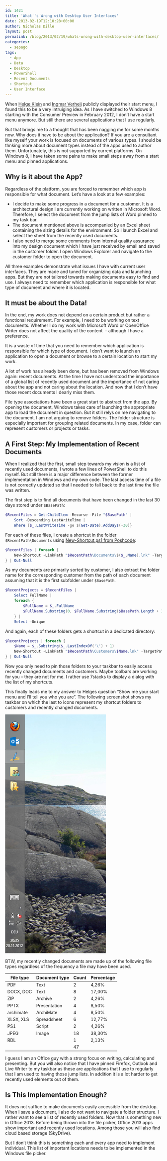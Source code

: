 ```yaml
---
id: 1421
title: 'What''s Wrong with Desktop User Interfaces'
date: 2013-02-19T12:10:28+00:00
author: Nicholas Dille
layout: post
permalink: /blog/2013/02/19/whats-wrong-with-desktop-user-interfaces/
categories:
  - sepago
tags:
  - App
  - Data
  - Desktop
  - PowerShell
  - Recent Documents
  - Shortcut
  - User Interface
---
```

When [Helge Klein](http://helgeklein.com/blog/2012/10/show-me-your-start-menu-and-ill-tell-you-who-you-are/) and [Ingmar Verheij](http://www.ingmarverheij.com/2012/10/re-show-me-your-start-menu-and-ill-tell-you-who-you-are/) publicly displayed their start menu, I found this to be a very intruiging idea. As I have switched to Windows 8 starting with the Consumer Preview in February 2012, I don’t have a start menu anymore. But still there are several applications that I use regularly.

<!--more-->

But that brings me to a thought that has been nagging me for some months now. Why does it have to be about the application? If you are a consultant like myself your work is focused on documents of various types. I should be thnking more about document types instead of the apps used to author them. Unfortunately, this is not supported by current platforms. On Windows 8, I have taken some pains to make small steps away from a start menu and pinned applications.

## Why is it about the App?

Regardless of the platform, you are forced to remember which app is responsible for what document. Let’s have a look at a few examples:

  * I decide to make some progress in a document for a customer. It is a architectural design I am currently working on written in Microsoft Word. Therefore, I select the document from the jump lists of Word pinned to my task bar.
  * The document mentioned above is accompanied by an Excel sheet containing the sizing details for the environment. So I launch Excel and select the sheet from the recently used documents.
  * I also need to merge some comments from internal quality assurance into my design document which I have just received by email and saved in the customer folder. I open Windows Explorer and navigate to the customer folder to open the document.

All three examples demonstrate what issues I have with current user interfaces. They are made and tuned for organizing data and launching apps. But they are not tailored towards making documents easy to find and use. I always need to remember which application is responsible for what type of document and where it is located.

## It must be about the Data!

In the end, my work does not depend on a certain product but rather a functional requirement. For example, I need to be working on text documents. Whether I do my work with Microsoft Word or OpenOffice Writer does not affect the quality of the content  – although I have a preference.

It is a waste of time that you need to remember which application is responsible for which type of document. I don’t want to launch an application to open a document or browse to a certain location to start my work.

A lot of work has already been done, but has been removed from Windows again: recent documents. At the time I have not understood the importance of a global list of recently used document and the importance of not caring about the app and not caring about the location. And now that I don’t have those recent documents I dearly miss them.

File type associations have been a great start to abstract from the app. By opening the document, Windows takes care of launching the appropriate app to load the document in question. But it still relys on me navigating to the document. I am not arguing to remove folders. The folder structure is especially important for grouping related documents. In my case, folder can represent customers or projects or tasks.

## A First Step: My Implementation of Recent Documents

When I realized that the first, small step towards my vision is a list of recently used documents, I wrote a few lines of PowerShell to do this myself. But still there is a major difference between the former implementation in Windows and my own code. The last access time of a file is not correctly updated so that I needed to fall back to the last time the file was written.

The first step is to find all documents that have been changed in the last 30 days stored under `$BasePath`:

```powershell
$RecentFiles = Get-ChildItem -Recurse -File "$BasePath" |
    Sort -Descending LastWriteTime |
    Where {$_.LastWriteTime -ge $(Get-Date).AddDays(-30)}
```

For each of these files, I create a shortcut in the folder `$RecentPath\Documents` using [New-Shortcut.ps1 from Poshcode](http://poshcode.org/1302 "http://poshcode.org/1302"):

```powershell
$RecentFiles | foreach {
    New-Shortcut -LinkPath "$RecentPath\Documents\$($_.Name).lnk" -TargetPath "$($_.FullName)"
} | Out-Null
```

As my documents are primarily sorted by customer, I also extract the folder name for the corresponding customer from the path of each document assuming that it is the first subfolder under `$BasePath`.

```powershell
$RecentProjects = $RecentFiles |
    Select FullName |
    foreach {
        $FullName = $_.FullName
        $FullName.Substring(0, $FullName.Substring($BasePath.Length + 1).IndexOf('\') + $BasePath.Length + 1)
    } |
    Select –Unique
```

And again, each of these folders gets a shortcut in a dedicated directory:

```powershell
$RecentProjects | foreach {
    $Name = $_.Substring($_.LastIndexOf('\') + 1)
    New-Shortcut -LinkPath "$RecentPath\Customers\$Name.lnk" -TargetPath "$_" -WindowStyle "Maximized"
} | Out-Null
```

Now you only need to pin those folders to your taskbar to easily access recently changed documents and customers. Maybe toolbars are working for you – they are not for me. I rather use 7stacks to display a dialog with the list of my shortcuts.

This finally leads me to my answer to Helges question “Show me your start menu and I’ll tell you who you are”. The following screenshot shows my taskbar on which the last to icons represent my shortcut folders to customers and recently changed documents.

[![My taskbar](/media/2013/02/Taskbar.png)](/media/2013/02/Taskbar.png)

BTW, my recently changed documents are made up of the following file types regardless of the frequency a file may have been used.

File type | Document type | Count | Percentage
----------|---------------|-------|-----------
PDF       | Text          |     2 |      4,26%
DOCX, DOC | Text          |     8 |     17,00%
ZIP       | Archive       |     2 |      4,26%
PPTX      | Presentation  |     4 |      8,50%
archimate | ArchiMate     |     4 |      8,50%
XLSX, XLS | Spreadsheet   |     6 |     12,77%
PS1       | Script        |     2 |      4,26%
JPEG      | Image         |    18 |     38,30%
RDL       |               |     1 |      2,13%
          |               |    47 |

I guess I am an Office guy with a strong focus on writing, calculating and presenting. But you will also notice that I have pinned Firefox, Outlook and Live Writer to my taskbar as these are applications that I use to regularly that I am used to having those jump lists. In addition it is a lot harder to get recently used elements out of them.

## Is This Implementation Enough?

It does not suffice to make documents easily accessible from the desktop. When I save a document, I also do not want to navigate a folder structure. I rather want to see a list of recently used folders. Now that is something new in Office 2013. Before being thrown into the file picker, Office 2013 apps show important and recently used locations. Among those you will also find cloud based storage (SkyDrive).

But I don’t think this is something each and every app need to implement individual. This list of important locations needs to be implemented in the Windows file picker.
